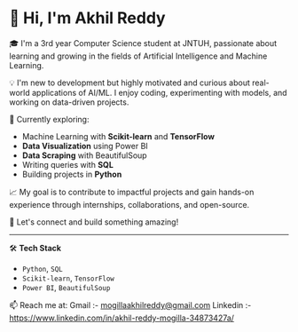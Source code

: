 # 👋 Hi, I'm Akhil Reddy

🎓 I'm a 3rd year Computer Science student at JNTUH, passionate about learning and growing in the fields of Artificial Intelligence and Machine Learning.

💡 I'm new to development but highly motivated and curious about real-world applications of AI/ML. I enjoy coding, experimenting with models, and working on data-driven projects.

🚀 Currently exploring:
- Machine Learning with **Scikit-learn** and **TensorFlow**
- **Data Visualization** using Power BI
- **Data Scraping** with BeautifulSoup
- Writing queries with **SQL**
- Building projects in **Python**

📈 My goal is to contribute to impactful projects and gain hands-on experience through internships, collaborations, and open-source.

💬 Let's connect and build something amazing!

---

🛠️ **Tech Stack**
- `Python`, `SQL`
- `Scikit-learn`, `TensorFlow`
- `Power BI`, `BeautifulSoup`

📫 Reach me at: 
   Gmail :- mogillaakhilreddy@gmail.com
   Linkedin :- https://www.linkedin.com/in/akhil-reddy-mogilla-34873427a/


